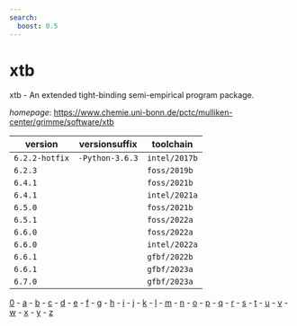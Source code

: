 ```yaml
---
search:
  boost: 0.5
---
```

# xtb

xtb - An extended tight-binding semi-empirical program package.

*homepage*: <https://www.chemie.uni-bonn.de/pctc/mulliken-center/grimme/software/xtb>

version | versionsuffix | toolchain
--------|---------------|----------
``6.2.2-hotfix`` | ``-Python-3.6.3`` | ``intel/2017b``
``6.2.3`` |  | ``foss/2019b``
``6.4.1`` |  | ``foss/2021b``
``6.4.1`` |  | ``intel/2021a``
``6.5.0`` |  | ``foss/2021b``
``6.5.1`` |  | ``foss/2022a``
``6.6.0`` |  | ``foss/2022a``
``6.6.0`` |  | ``intel/2022a``
``6.6.1`` |  | ``gfbf/2022b``
``6.6.1`` |  | ``gfbf/2023a``
``6.7.0`` |  | ``gfbf/2023a``

[0](../0/index.md) - [a](../a/index.md) - [b](../b/index.md) - [c](../c/index.md) - [d](../d/index.md) - [e](../e/index.md) - [f](../f/index.md) - [g](../g/index.md) - [h](../h/index.md) - [i](../i/index.md) - [j](../j/index.md) - [k](../k/index.md) - [l](../l/index.md) - [m](../m/index.md) - [n](../n/index.md) - [o](../o/index.md) - [p](../p/index.md) - [q](../q/index.md) - [r](../r/index.md) - [s](../s/index.md) - [t](../t/index.md) - [u](../u/index.md) - [v](../v/index.md) - [w](../w/index.md) - [x](../x/index.md) - [y](../y/index.md) - [z](../z/index.md)

